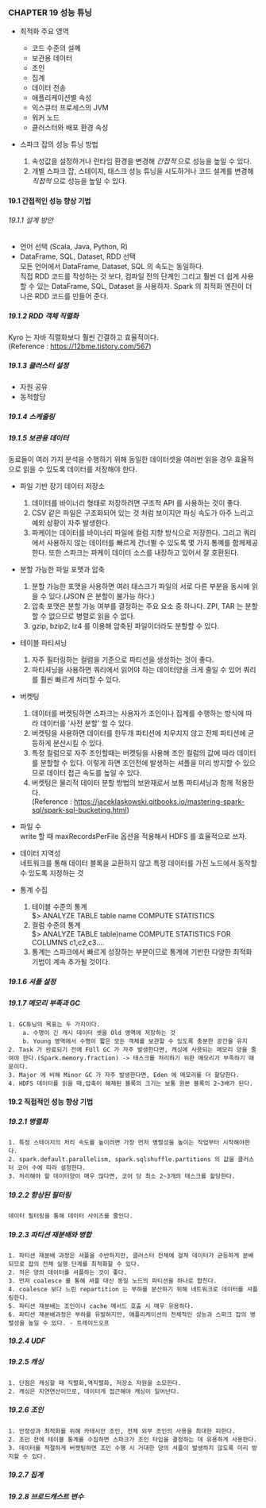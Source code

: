 ### CHAPTER 19 성능 튜닝   
* 최적화 주요 영역  
    - 코드 수준의 설꼐  
    - 보관용 데이터  
    - 조인  
    - 집계  
    - 데이터 전송  
    - 애플리케이션별 속성  
    - 익스큐터 프로세스의 JVM  
    - 워커 노드  
    - 클러스터와 배포 환경 속성  
  
* 스파크 잡의 성능 튜닝 방법  
    1. 속성값을 설정하거나 런타임 환경을 변경해 *간접적* 으로 성능을 높일 수 있다.  
    2. 개별 스파크 잡, 스테이지, 태스크 성능 튜닝을 시도하거나 코드 설계를 변경해 *직접적* 으로 성능을 높일 수 있다.  
  
#### 19.1 간접적인 성능 향상 기법   
###### 19.1.1 설계 방안  
- 언어 선택 (Scala, Java, Python, R)  
- DataFrame, SQL, Dataset, RDD 선택  
    모든 언어에서 DataFrame, Dataset, SQL 의 속도는 동일하다.  
    직접 RDD 코드를 작성하는 것 보다, 컴파일 전의 단계인 그리고 훨씬 더 쉽게 사용할 수 있는 DataFrame, SQL, Dataset 을 사용하자. Spark 의 최적화 엔진이 더 나은 RDD 코드를 만들어 준다.  
  
##### 19.1.2 RDD 객체 직렬화  
Kyro 는 자바 직렬화보다 훨씬 간결하고 효율적이다.  
(Reference : https://12bme.tistory.com/567)  
  
##### 19.1.3 클러스터 설정  
- 자원 공유  
- 동적할당   
  
##### 19.1.4 스케줄링  
##### 19.1.5 보관용 데이터  
동료들이 여러 가지 분석을 수행하기 위해 동일한 데이터셋을 여러번 읽을 경우 효율적으로 읽을 수 있도록 데이터를 저장해야 한다.  
- 파일 기반 장기 데이터 저장소  
    1. 데이터를 바이너리 형태로 저장하려면 구조적 API 를 사용하는 것이 좋다.   
    2. CSV 같은 파일은 구조화되어 있는 것 처럼 보이지만 파싱 속도가 아주 느리고 예외 상황이 자주 발생한다.  
    3. 파케이는 데이터를 바이너리 파일에 컬럼 지향 방식으로 저장한다. 그리고 쿼리에서 사용하지 않는 데이터를 빠르게 건너뛸 수 있도록 몇 가지 통꼐를 함께제공한다. 또한 스파크는 파케이 데이터 소스를 내장하고 있어서 잘 호환된다.  
  
- 분할 가능한 파일 포맷과 압축  
    1. 분할 가능한 포맷을 사용하면 여러 태스크가 파일의 서로 다른 부분을 동시에 읽을 수 있다.(JSON 은 분할이 불가능 하다.)  
    2. 압축 포맷은 분할 가능 여부를 결정하는 주요 요소 중 하나다. ZPI, TAR 는 분할할 수 없으므로 병렬로 읽을 수 없다.  
    3. gzip, bzip2, lz4 를 이용해 압축된 파일이더라도 분할할 수 있다.  
  
- 테이블 파티셔닝  
    1. 자주 필터링하는 컬럼을 기준으로 파티션을 생성하는 것이 좋다.  
    2. 파티셔닝을 사용하면 쿼리에서 읽어야 하는 데이터양을 크게 줄일 수 있어 쿼리를 훨씬 빠르게 처리할 수 있다.  
- 버켓팅  
    1. 데이터를 버켓팅하면 스파크는 사용자가 조인이나 집계를 수행하는 방식에 따라 데이터를 '사전 분할' 할 수 있다.  
    2. 버켓팅을 사용하면 데이터를 한두개 파티션에 치우치지 않고 전체 파티션에 균등하게 분산시킬 수 있다.  
    3. 특정 컬럼으로 자주 조인할때는 버켓팅을 사용해 조인 컬럼의 값에 따라 데이터를 분할할 수 있다. 이렇게 하면 조인전에 발생하는 셔플을 미리 방지할 수 있으므로 데이터 접근 속도를 높일 수 있다.  
    4. 버켓팅은 물리적 데이터 분할 방법의 보완재로서 보통 파티셔닝과 함께 적용한다.  
    (Reference : https://jaceklaskowski.gitbooks.io/mastering-spark-sql/spark-sql-bucketing.html)  
- 파일 수   
    write 할 때 maxRecordsPerFile 옵션을 적용해서 HDFS 를 효율적으로 쓰자.  
- 데이터 지역성  
    네트워크를 통해 데이터 블록을 교환하지 않고 특정 데이터를 가진 노드에서 동작할 수 있도록 지정하는 것  
- 통계 수집  
    1. 테이블 수준의 통계  
        $> ANALYZE TABLE table name COMPUTE STATISTICS  
    2. 컬럼 수준의 통계  
        $> ANALYZE TABLE table)name COMPUTE STATISTICS FOR COLUMNS c1,c2,c3....  
    3. 통계는 스파크에서 빠르게 성장하는 부분이므로 통계에 기반한 다양한 최적화 기법이 계속 추가될 것이다.  
  
##### 19.1.6 셔플 설정  
##### 19.1.7 메모리 부족과 GC  
    1. GC튜닝의 목표는 두 가지이다.   
        a. 수명이 긴 캐시 데이터 셋을 Old 영역에 저장하는 것  
        b. Young 영역에서 수명이 짧은 모든 객체를 보관할 수 있도록 충분한 공간을 유지  
    2. Task 가 완료되기 전에 FUll GC 가 자주 발생한다면, 캐싱에 사용되는 메모리 양을 줄여야 한다.(Spark.memory.fraction) -> 태스크를 처리하기 위한 메모리가 부족하기 때문이다.  
    3. Major 에 비해 Minor GC 가 자주 발생한다면, Eden 에 메모리를 더 할당한다.  
    4. HDFS 데이터를 읽을 때,압축이 해제된 블록의 크기는 보통 원본 블록의 2~3배가 된다.   
  
#### 19.2 직접적인 성능 향상 기법   
##### 19.2.1 병렬화  
    1. 특정 스테이지의 처리 속도를 높이려면 가장 먼저 병렬성을 높이는 작업부터 시작해야한다.  
    2. spark.default.parallelism, spark.sqlshuffle.partitions 의 값을 클러스터 코어 수에 따라 설정한다.  
    3. 처리해야 할 데이터양이 매우 많다면, 코어 당 최소 2~3개의 태스크를 할당한다.  
##### 19.2.2 향상된 필터링    
    데이터 필터링을 통해 데이터 사이즈를 줄인다.  
##### 19.2.3 파티션 재분배와 병합         
    1. 파티션 재분배 과정은 셔플을 수반하지만, 클러스터 전체에 걸쳐 데이터가 균등하게 분배되므로 잡의 전체 실행 단계를 최적화할 수 있다.  
    2. 적은 양의 데이터를 셔플하는 것이 좋다.  
    3. 먼저 coalesce 를 통해 셔플 대신 동일 노드의 파티션을 하나로 합친다.  
    4. coalesce 보다 느린 repartition 는 부하를 분산하기 위해 네트워크로 데이터를 셔플링한다.  
    5. 파티션 재분배는 조인이나 cache 메서드 호출 시 매우 유용하다.  
    6. 파티션 재분배과정은 부하를 유발하지만, 애플리케이션의 전체적인 성능과 스파크 잡의 병렬성을 높일 수 있다. - 트레이드오프  
##### 19.2.4 UDF  
##### 19.2.5 캐싱  
    1. 단점은 캐싱할 때 직렬화,역직렬화, 저장소 자원을 소모한다.      
    2. 캐싱은 지연연산이므로, 데이터게 접근해야 캐싱이 일어난다.  
##### 19.2.6 조인  
    1. 안정성과 최적화를 위해 카테시안 조인, 전체 외부 조인의 사용을 최대한 피한다.  
    2. 조인 전에 테이블 통계를 수집하면 스파크가 조인 타입을 결정하는 데 유용하게 사용한다.  
    3. 데이터를 적절하게 버켓팅하면 조인 수행 시 거대한 양의 셔플이 발생하지 않도록 미리 방지할 수 있다.  
##### 19.2.7 집계  
##### 19.2.8 브로드캐스트 변수
